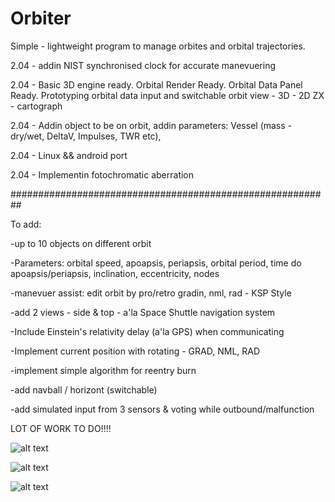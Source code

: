 # Orbiter
Simple - lightweight program to manage orbites and orbital trajectories.

2.04 - addin NIST synchronised clock for accurate manevuering

2.04 - Basic 3D engine ready. Orbital Render Ready. Orbital Data Panel Ready. Prototyping orbital data input and switchable orbit view - 3D - 2D ZX - cartograph

2.04 - Addin object to be on orbit, addin parameters: Vessel (mass - dry/wet, DeltaV, Impulses, TWR etc), 

2.04 - Linux && android port

2.04 - Implementin fotochromatic aberration


##########################################################

To add:

-up to 10 objects on different orbit 

-Parameters: orbital speed, apoapsis, periapsis, orbital period, time do apoapsis/periapsis, inclination, eccentricity, nodes

-manevuer assist: edit orbit by pro/retro gradin, nml, rad - KSP Style

-add 2 views - side & top - a'la Space Shuttle navigation system

-Include Einstein's relativity delay (a'la GPS) when communicating

-Implement current position with rotating - GRAD, NML, RAD

-implement simple algorithm for reentry burn

-add navball / horizont (switchable)

-add simulated input from 3 sensors & voting while outbound/malfunction

LOT OF WORK TO DO!!!!

![alt text](https://user-images.githubusercontent.com/127039319/229324292-cd4a3fe5-84f9-4d56-a9d0-c48496d36cd8.jpg)

![alt text](https://user-images.githubusercontent.com/127039319/227675226-8856339c-bd17-401c-94c1-1688fc10a33f.jpg)

![alt text](https://user-images.githubusercontent.com/127039319/226501465-16664429-578d-4acc-ac39-a027a1e354b7.jpg)

